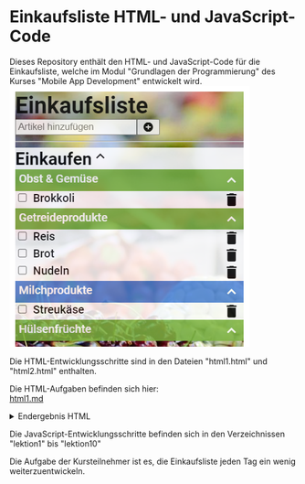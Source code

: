 # Einkaufsliste HTML- und JavaScript-Code
Dieses Repository enthält den HTML- und JavaScript-Code für die Einkaufsliste, welche im Modul "Grundlagen der Programmierung" des Kurses "Mobile App Development" entwickelt wird.  
![JavaScript Ergebnis](img/Einkaufsliste.png)

Die HTML-Entwicklungsschritte sind in den Dateien "html1.html" und "html2.html" enthalten.

Die HTML-Aufgaben befinden sich hier:  
[html1.md](html1/html1.md)  

<details>
<summary>Endergebnis HTML</summary>
Das Endergebnis des HTML-Teils kann z.B. so aussehen:

![HTML Ergebnis](img/Stufe5.png)
</details>

Die JavaScript-Entwicklungsschritte befinden sich in den Verzeichnissen "lektion1" bis "lektion10" 

Die Aufgabe der Kursteilnehmer ist es, die Einkaufsliste jeden Tag ein wenig weiterzuentwickeln.
